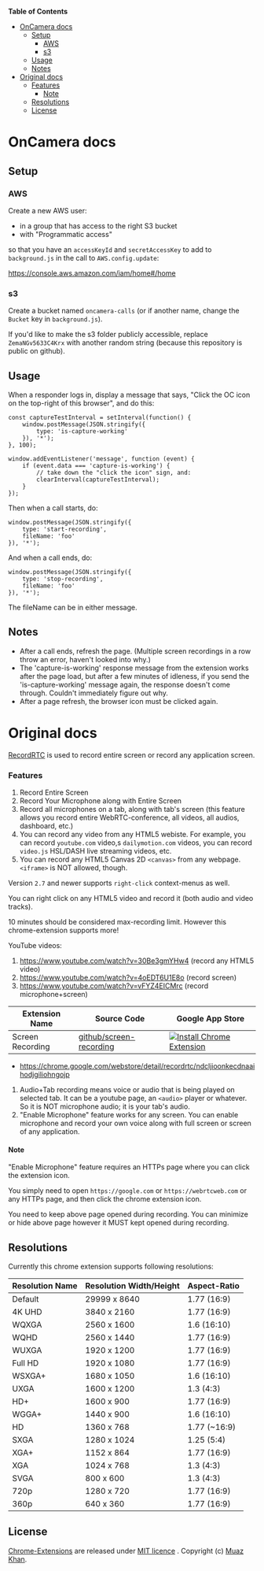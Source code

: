 <!-- START doctoc generated TOC please keep comment here to allow auto update -->
<!-- DON'T EDIT THIS SECTION, INSTEAD RE-RUN doctoc TO UPDATE -->
**Table of Contents** 

- [OnCamera docs](#oncamera-docs)
  - [Setup](#setup)
    - [AWS](#aws)
    - [s3](#s3)
  - [Usage](#usage)
  - [Notes](#notes)
- [Original docs](#original-docs)
    - [Features](#features)
      - [Note](#note)
  - [Resolutions](#resolutions)
  - [License](#license)

<!-- END doctoc generated TOC please keep comment here to allow auto update -->

# OnCamera docs

## Setup

### AWS

Create a new AWS user:

- in a group that has access to the right S3 bucket
- with "Programmatic access"

so that you have an `accessKeyId` and `secretAccessKey` to add to `background.js` in the call to `AWS.config.update`:

https://console.aws.amazon.com/iam/home#/home

### s3

Create a bucket named `oncamera-calls` (or if another name, change the `Bucket` key in `background.js`).

If you'd like to make the s3 folder publicly accessible, replace `ZemaNGv5633C4Krx` with another random string (because this repository is public on github).

## Usage

When a responder logs in, display a message that says, "Click the OC icon on the top-right of this browser", and do this:

```
const captureTestInterval = setInterval(function() {
    window.postMessage(JSON.stringify({
        type: 'is-capture-working'
    }), '*');
}, 100);

window.addEventListener('message', function (event) {
    if (event.data === 'capture-is-working') {
        // take down the "click the icon" sign, and:
        clearInterval(captureTestInterval);
    }
});
```

Then when a call starts, do:

```
window.postMessage(JSON.stringify({
    type: 'start-recording',
    fileName: 'foo'
}), '*');
```

And when a call ends, do:

```
window.postMessage(JSON.stringify({
    type: 'stop-recording',
    fileName: 'foo'
}), '*');
```

The fileName can be in either message.

## Notes

- After a call ends, refresh the page. (Multiple screen recordings in a row throw an error, haven't looked into why.)
- The 'capture-is-working' response message from the extension works after the page load, but after a few minutes of idleness, if you send the 'is-capture-working' message again, the response doesn't come through. Couldn't immediately figure out why.
- After a page refresh, the browser icon must be clicked again.

# Original docs

[RecordRTC](https://github.com/muaz-khan/RecordRTC) is used to record entire screen or record any application screen.

### Features

1. Record Entire Screen
2. Record Your Microphone along with Entire Screen
3. Record all microphones on a tab, along with tab's screen (this feature allows you record entire WebRTC-conference, all videos, all audios, dashboard, etc.)
4. You can record any video from any HTML5 webiste. For example, you can record `youtube.com` video,s `dailymotion.com` videos, you can record `video.js` HSL/DASH live streaming videos, etc.
5. You can record any HTML5 Canvas 2D `<canvas>` from any webpage. `<iframe>` is NOT allowed, though.

Version `2.7` and newer supports `right-click` context-menus as well.

You can right click on any HTML5 video and record it (both audio and video tracks).

10 minutes should be considered max-recording limit. However this chrome-extension supports more!

YouTube videos:

1. https://www.youtube.com/watch?v=30Be3gmYHw4 (record any HTML5 video)
2. https://www.youtube.com/watch?v=4oEDT6U1E8o (record screen)
3. https://www.youtube.com/watch?v=vFYZ4EICMrc (record microphone+screen)

| Extension Name        | Source Code           | Google App Store |
| ------------- |-------------|-------------|
| Screen Recording | [ github/screen-recording ](https://github.com/muaz-khan/Chrome-Extensions/tree/master/screen-recording) | [![Install Chrome Extension](https://raw.github.com/GoogleChrome/chrome-app-samples/master/tryitnowbutton_small.png)](https://chrome.google.com/webstore/detail/recordrtc/ndcljioonkecdnaaihodjgiliohngojp) |

* https://chrome.google.com/webstore/detail/recordrtc/ndcljioonkecdnaaihodjgiliohngojp

1.  Audio+Tab recording means voice or audio that is being played on selected tab. It can be a youtube page, an `<audio>` player or whatever. So it is NOT microphone audio; it is your tab's audio.
2. "Enable Microphone" feature works for any screen. You can enable microphone and record your own voice along with full screen or screen of any application.

#### Note

"Enable Microphone" feature requires an HTTPs page where you can click the extension icon.

You simply need to open `https://google.com` or `https://webrtcweb.com` or any HTTPs page, and then click the chrome extension icon.

You need to keep above page opened during recording. You can minimize or hide above page however it MUST kept opened during recording.

## Resolutions

Currently this chrome extension supports following resolutions:

| Resolution Name   | Resolution Width/Height   | Aspect-Ratio  |
| -------------     |-------------              |-------------  |
| Default           | 29999  x 8640             | 1.77 (16:9)   |
| 4K UHD            | 3840   x 2160             | 1.77 (16:9)   |
| WQXGA             | 2560   x 1600             | 1.6  (16:10)  |
| WQHD              | 2560   x 1440             | 1.77 (16:9)   |
| WUXGA             | 1920   x 1200             | 1.77 (16:9)   |
| Full HD           | 1920   x 1080             | 1.77 (16:9)   |
| WSXGA+            | 1680   x 1050             | 1.6  (16:10)  |
| UXGA              | 1600   x 1200             | 1.3  (4:3)    |
| HD+               | 1600   x 900              | 1.77 (16:9)   |
| WGGA+             | 1440   x 900              | 1.6  (16:10)  |
| HD                | 1360   x 768              | 1.77 (~16:9)  |
| SXGA              | 1280   x 1024             | 1.25 (5:4)    |
| XGA+              | 1152   x 864              | 1.77 (16:9)   |
| XGA               | 1024   x 768              | 1.3  (4:3)    |
| SVGA              | 800    x 600              | 1.3  (4:3)    |
| 720p              | 1280   x 720              | 1.77 (16:9)   |
| 360p              | 640    x 360              | 1.77 (16:9)   |

## License

[Chrome-Extensions](https://github.com/muaz-khan/Chrome-Extensions) are released under [MIT licence](https://www.webrtc-experiment.com/licence/) . Copyright (c) [Muaz Khan](http://www.MuazKhan.com/).
